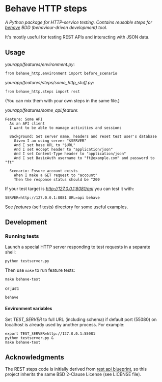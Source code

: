 # Behave HTTP steps

*A Python package for HTTP-service testing. Contains reusable steps for
[behave][1] BDD (behaviour-driven development) tool.*

It's mostly useful for testing REST APIs and interacting with JSON data.

## Usage

*yourapp/features/environment.py*:

    from behave_http.environment import before_scenario

*yourapp/features/steps/some_http_stuff.py*:

    from behave_http.steps import rest

(You can mix them with your own steps in the same file.)

*yourapp/features/some_api.feature*:

    Feature: Some API
      As an API client
      I want to be able to manage activities and sessions

      Background: Set server name, headers and reset test user's database
        Given I am using server "$SERVER"
        And I set base URL to "$URL"
        And I set Accept header to "application/json"
        And I set Content-Type header to "application/json"
        And I set BasicAuth username to "ft@example.com" and password to "ft"

      Scenario: Ensure account exists
        When I make a GET request to "account"
        Then the response status should be "200

If your test target is *http://127.0.0.1:8081/api* you can test it with:

    SERVER=http://127.0.0.1:8081 URL=api behave

See *features* (self tests) directory for some useful examples.

## Development

### Running tests

Launch a special HTTP server responding to test requests in a separate shell:

    python testserver.py

Then use `make` to run feature tests:

    make behave-test

or just:

    behave

#### Environment variables

Set *TEST_SERVER* to full URL (including schema) if default port (55080) on
localhost is already used by another process. For example:

    export TEST_SERVER=http://127.0.0.1:55081
    python testserver.py &
    make behave-test

## Acknowledgments

The REST steps code is initially derived from [rest api blueprint][2], so this
project inherits the same BSD 2-Clause License (see LICENSE file).

[1]: http://pythonhosted.org/behave/
[2]: https://bitbucket.org/tcorbettclark/rest-api-blueprint
